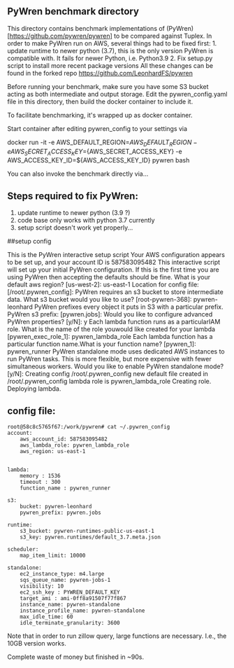 ## PyWren benchmark directory

This directory contains benchmark implementations of (PyWren)[https://github.com/pywren/pywren] to be compared against Tuplex. In order to make PyWren run on AWS, several things had to be fixed first:
	1. update runtime to newer python (3.7), this is the only version PyWren is compatible with. It fails for newer Python, i.e. Python3.9
	2. Fix setup.py script to install more recent package versions
All these changes can be found in the forked repo https://github.com/LeonhardFS/pywren

Before running your benchmark, make sure you have some S3 bucket acting as both intermediate and output storage. Edit the pywren_config.yaml file in this directory, then build the docker container to include it.
	
To facilitate benchmarking, it's wrapped up as docker container.

Start container after editing pywren_config to your settings via 

docker run -it -e AWS_DEFAULT_REGION=${AWS_DEFAULT_REGION} -e AWS_SECRET_ACCESS_KEY=${AWS_SECRET_ACCESS_KEY} -e AWS_ACCESS_KEY_ID=${AWS_ACCESS_KEY_ID} pywren bash

You can also invoke the benchmark directly via...



## Steps required to fix PyWren:

1. update runtime to newer python (3.9 ?)
2. code base only works with python 3.7 currently
3. setup script doesn't work yet properly...


##setup config

This is the PyWren interactive setup script
Your AWS configuration appears to be set up, and your account ID is 587583095482
This interactive script will set up your initial PyWren configuration.
If this is the first time you are using PyWren then accepting the defaults should be fine.
What is your default aws region? [us-west-2]: us-east-1
Location for config file:  [/root/.pywren_config]:
PyWren requires an s3 bucket to store intermediate data. What s3 bucket would you like to use? [root-pywren-368]: pywren-leonhard
PyWren prefixes every object it puts in S3 with a particular prefix.
PyWren s3 prefix:  [pywren.jobs]:
Would you like to configure advanced PyWren properties? [y/N]: y
Each lambda function runs as a particularIAM role. What is the name of the role youwould like created for your lambda [pywren_exec_role_1]: pywren_lambda_role
Each lambda function has a particular function name.What is your function name? [pywren_1]: pywren_runner
PyWren standalone mode uses dedicated AWS instances to run PyWren tasks. This is more flexible, but more expensive with fewer simultaneous workers.
Would you like to enable PyWren standalone mode? [y/N]:
Creating config /root/.pywren_config
new default file created in /root/.pywren_config
lambda role is pywren_lambda_role
Creating role.
Deploying lambda.



## config file:
```
root@58c8c5765f67:/work/pywren# cat ~/.pywren_config
account:
    aws_account_id: 587583095482
    aws_lambda_role: pywren_lambda_role
    aws_region: us-east-1


lambda:
    memory : 1536
    timeout : 300
    function_name : pywren_runner

s3:
    bucket: pywren-leonhard
    pywren_prefix: pywren.jobs

runtime:
    s3_bucket: pywren-runtimes-public-us-east-1
    s3_key: pywren.runtimes/default_3.7.meta.json

scheduler:
    map_item_limit: 10000

standalone:
    ec2_instance_type: m4.large
    sqs_queue_name: pywren-jobs-1
    visibility: 10
    ec2_ssh_key : PYWREN_DEFAULT_KEY
    target_ami : ami-0ff8a91507f77f867
    instance_name: pywren-standalone
    instance_profile_name: pywren-standalone
    max_idle_time: 60
    idle_terminate_granularity: 3600
```



Note that in order to run zillow query, large functions are necessary. I.e., the 10GB version works.

Complete waste of money but finished in ~90s.

